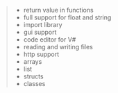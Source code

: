 > * return value in functions
> * full support for float and string
> * import library
> * gui support 
> * code editor for V#
> * reading and writing files
> * http support
> * arrays
> * list
> * structs
> * classes